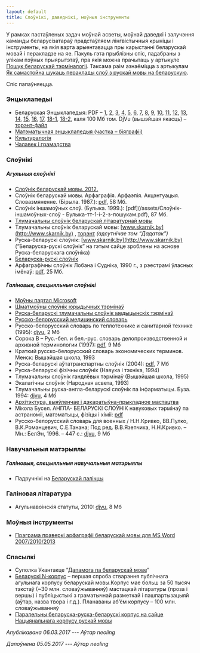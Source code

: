```yaml
---
layout: default
title: Слоўнікі, даведнікі, моўныя інструменты
---
```


У рамках пастаўленых задач моўнай асветы, моўнай даведкі і залучэння каманды беларусізатараў прадстаўляем лінгвістычныя крыніцы і інструменты, на якія варта арыентавацца пры карыстанні беларускай мовай і перакладзе на яе. Пакуль гэта прыблізны спіс, падабраны з улікам пэўных прыярытэтаў, пра якія можна прачытаць у артыкуле [Пошук беларускай тэрміналогіі](/poshuk-terminalohii/ "Пошук беларускай тэрміналогіі"). Таксама раім азнаёміцца з артыкулам [Як самастойна шукаць пераклады слоў з рускай мовы на беларускую](/jak-shukac-peraklad-slou/ "Як самастойна шукаць пераклады слоў з рускай мовы на беларускую").

Спіс папаўняецца.

### **Энцыклапедыі**

*   Беларуская Энцыклапедыя: PDF – 
[1](/assets/BelEn/Беларуская-энцыклапедыя-01-А-Аршын.pdf "Беларуская-энцыклапедыя-01-А-Аршын.pdf"), 
[2](/assets/BelEn/Беларуская-энцыклапедыя-02-Аршыца-Беларусцы.pdf "Беларуская-энцыклапедыя-02-Аршыца-Беларусцы.pdf"), 
[3](/assets/BelEn/Беларуская-энцыклапедыя-03-Беларусы-Варанец.pdf "Беларуская-энцыклапедыя-03-Беларусы-Варанец.pdf"), 
[4](/assets/BelEn/Беларуская-энцыклапедыя-04-Варанецкі-Гальфстрым.pdf "Беларуская-энцыклапедыя-04-Варанецкі-Гальфстрым.pdf"), 
[5](/assets/BelEn/Беларуская-энцыклапедыя-05-Гальцы-Дагон.pdf "Беларуская-энцыклапедыя-05-Гальцы-Дагон.pdf"), 
[6](/assets/BelEn/Беларуская-энцыклапедыя-06-Дадаізм-Застава.pdf "Беларуская-энцыклапедыя-06-Дадаізм-Застава.pdf"), 
[7](/assets/BelEn/Беларуская-энцыклапедыя-07-Застаўка-Кантата.pdf.zip "Беларуская-энцыклапедыя-07-Застаўка-Кантата.pdf.zip"), 
[8](/assets/BelEn/Беларуская-энцыклапедыя-08-Канто-Кулі.pdf "Беларуская-энцыклапедыя-08-Канто-Кулі.pdf"), 
[9](/assets/BelEn/Беларуская-энцыклапедыя-09-Кулібін-Малаіта.pdf "Беларуская-энцыклапедыя-09-Кулібін-Малаіта.pdf"), 
[10](/assets/BelEn/Беларуская-энцыклапедыя-10_Малайзія-Мугаджары.pdf "Беларуская-энцыклапедыя-10_Малайзія-Мугаджары.pdf"), 
[11](/assets/BelEn/Беларуская-энцыклапедыя-11-Мугір-Паліклініка.pdf "Беларуская-энцыклапедыя-11-Мугір-Паліклініка.pdf"), 
[12](/assets/BelEn/Беларуская-энцыклапедыя-12-Палікрат-Праметэй.pdf "Беларуская-энцыклапедыя-12-Палікрат-Праметэй.pdf"), 
[13](/assets/BelEn/Беларуская-энцыклапедыя-13-Праміле-Рэлаксін.pdf "Беларуская-энцыклапедыя-13-Праміле-Рэлаксін.pdf"), 
[14](/assets/BelEn/Беларуская-энцыклапедыя-14-Рэле-Слаявіна.pdf "Беларуская-энцыклапедыя-14-Рэле-Слаявіна.pdf"), 
[15](/assets/BelEn/Беларуская-энцыклапедыя-15-Следавікі-Трыо.pdf "Беларуская-энцыклапедыя-15-Следавікі-Трыо.pdf"), 
[16](/assets/BelEn/Беларуская-энцыклапедыя-16-Трыпалі-Хвіліна.pdf "Беларуская-энцыклапедыя-16-Трыпалі-Хвіліна.pdf"), 
[17](/assets/BelEn/Беларуская-энцыклапедыя-17-Хвінявічы-Шчытні.pdf "Беларуская-энцыклапедыя-17-Хвінявічы-Шчытні.pdf"), 
[18-1](/assets/BelEn/Беларуская-энцыклапедыя-18-1-Шчытнікі-ЯЯ-Дадатак.pdf "Беларуская-энцыклапедыя-18-1-Шчытнікі-ЯЯ-Дадатак.pdf"), 
[18-2](/assets/BelEn/Беларуская-энцыклапедыя-18-2(том_Беларусь).pdf.zip "Беларуская-энцыклапедыя-18-2(том_Беларусь).pdf.zip"), каля 100 Мб том. 
DjVu (вышэйшая якасць) – [торэнт-файл](/assets/Bielaruskaja_encyklapedyja.torrent)
*   [Матэматычная энцыклапедыя (частка – біяграфіі)](http://www.slounik.org/matematyka/)
*   [Культуралогія](http://www.slounik.org/kulturalogia/)
*   [Чалавек і грамадства](http://www.slounik.org/hramadstva/)

### **Слоўнікі**

##### Агульныя слоўнікі

*   [Слоўнік беларускай мовы. 2012.](http://slounik.org/sbm/)
*   Слоўнік беларускай мовы. Арфаграфія. Арфаэпія. Акцэнтуацыя. Словазмяненне. (Бірыла. 1987.): [pdf](/assets/СБМ_Бірыла_з_пошукам.pdf), 58 Мб.
*   Слоўнік іншамоўных слоў. (Булыка. 1999.): [pdf](/assets/Слоўнік-іншамоўных-слоў - Булыка-тт-1-і-2-з-пошукам.pdf), 87 Мб.
*   [Тлумачальны слоўнік беларускай літаратурнай мовы](http://www.rv-blr.com/slounik)
*   Тлумачальны слоўнік беларускай мовы: [www.skarnik.by](http://www.skarnik.by) , [торэнт](http://www.baravik.org/topic/194/) _(адсутнічае том “Дадатак”)_
*   Руска-беларускі слоўнік: [www.skarnik.by](http://www.skarnik.by) (“Беларуска-рускі слоўнік” на гэтым сайце зроблены на аснове Руска-беларускага слоўніка)
*   [Беларуска-рускі слоўнік](http://slounik.org/krapivabr/)
*   Арфаграфічны слоўнік Лобана і Судніка, 1990 г., з рэестрамі ўласных імёнаў: [pdf](/assets/Арфаграфічны-слоўнік-Лобан-Суднік-1990.pdf), 25 Мб.

##### Галіновыя, спецыяльныя слоўнікі

*   [Моўны партал Microsoft](http://www.microsoft.com/Language/en-US/Default.aspx)
*   [Шматмоўны слоўнік юрыдычных тэрмінаў](http://multilang.etalonline.by/)
*   [Руска-беларускі тлумачальны слоўнік медыцынскіх тэрмінаў](http://kamunikat.org/k_slouniki.html%D1%96pub_start=30&pubid=21741)
*   [Русско-белорусский медицинский словарь](http://kamunikat.org/k_slouniki.htmlіpub_start=30&pubid=21744)
*   Русско-белорусский словарь по теплотехнике и санитарной технике (1995): [djvu](/assets/Русско-белорусский-словарь-по-теплотехнике-и-санитарной-технике-1995.djvu), 2 Мб
*   Сорока В – Рус.-бел. и бел.-рус. словарь делопроизводственной и архивной терминологии (1997): [pdf](/assets/Сорока-В-Русско-белорусский-словарь-делопроизводственной-и-архивной-терминологии-1997.pdf), 9 Мб
*   Краткий русско-белорусский словарь экономических терминов. Менск: Вышэйшая школа, 1993
*   Руска-беларускі аўтатранспартны слоўнік (2004): [pdf](/assets/Руска-беларускі-аўтатранспартны-слоўнік.pdf), 7 Мб
*   Руска-беларускі фізічны слоўнік (Навука і тэхніка, 1994)
*   Тлумачальны слоўнік гандлёвых тэрмінаў (Вышэйшая школа, 1995)
*   Экалагічны слоўнік (Народная асвета, 1993)
*   Тлумачальны руска-англа-беларускі слоўнік па інфарматыцы. Буза. 1994: [djvu](/assets/Буза-Інфарматыка.djvu), 4 Мб
*   [Архітэктура, выяўленчае і дэкаратыўна-прыкладное мастацтва](http://www.slounik.org/architekt/)
*   Мікола Бусел. АНГЛА- БЕЛАРУСКІ СЛОЎНІК навуковых тэрмінаў па астраноміі, матэматыцы, фізіцы і хіміі: [pdf](/assets/Бусел-Навуковыя-тэрміны.pdf)
*   Русско-белорусский словарь для военных / Н.Н.Кривко, ВВ.Пулко, В.К.Романцевич, С.Е.Танана; Под ред. В.В.Язепчика, Н.Н.Кривко. – Мн.: БелЭн, 1996. – 447 с.: [djvu](/assets/Русско-белорусский-словарь-для-военных.djvu), 9 Мб

### **Навучальныя матэрыялы**

##### Галіновыя, спецыяльныя навучальныя матэрыялы

*   Падручнікі на [Беларускай палічцы](http://knihi.com/padrucniki.html "Беларуская палічка")

### **Галіновая літаратура**

*   Агульнавоінскія статуты, 2010: [djvu](/assets/Агульнавоінскія-статуты-2010.djvu), 8 Мб

### **Моўныя інструменты**

*   [Праграма праверкі арфаграфіі беларускай мовы для MS Word 2007/2010/2013](http://bnkorpus.info/download.html)

### Спасылкі

*   Суполка Укантакце “[Дапамога па беларускай мове](https://vk.com/adkazy)“
*   [Беларускі N-корпус](http://bnkorpus.info/) – першая спроба стварэння публічнага агульнага корпусу беларускай мовы.Корпус мае больш за 50 тысяч тэкстаў (~30 млн. словаўжыванняў) мастацкай літаратуры (проза і вершы) і публіцыстыкі з граматычнай разметкай і пашпартызацыяй (аўтар, назва твора і г.д.). Планаваны аб’ём корпусу – 100 млн. словаўжыванняў
*   [](http://ruscorpora.ru/search-para-be.html)[Паралельны беларуска-руска-беларускі корпус на сайце Нацыянальнага корпусу рускай мовы](http://ruscorpora.ru/search-para-be.html)

*Апублікавана 06.03.2017 --- Аўтар neoling*

*Дапоўнена 05.05.2017 --- Аўтар neoling*